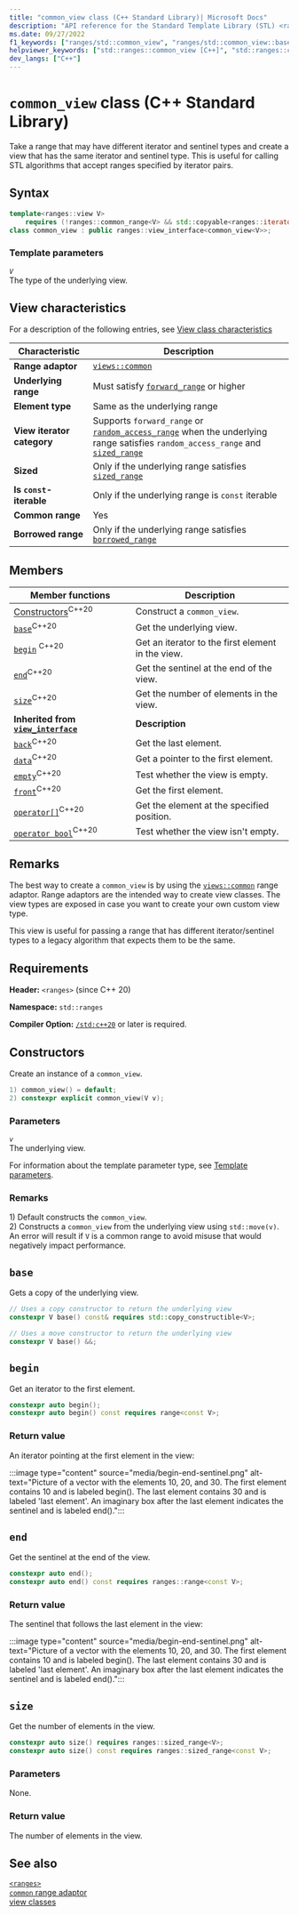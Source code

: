 ```yaml
---
title: "common_view class (C++ Standard Library)| Microsoft Docs"
description: "API reference for the Standard Template Library (STL) <ranges> common_view class, which takes a view that has different iterator and sentinel types and creates a view that has the same iterator and sentinel type."
ms.date: 09/27/2022
f1_keywords: ["ranges/std::common_view", "ranges/std::common_view::base", "ranges/std::common_view::begin", "ranges/std::common_view::end", "ranges/std::common_view::size", "ranges/std::common_view::empty", "ranges/std::common_view::operator bool", "ranges/std::common_view::data", "ranges/std::common_view::back", "ranges/std::common_view::front", "ranges/std::common_view::operator[]"]
helpviewer_keywords: ["std::ranges::common_view [C++]", "std::ranges::common_view [C++], base", "std::ranges::common_view [C++], begin", "std::ranges::common_view [C++], end", "std::ranges::common_view [C++], size", "std::ranges::common_view [C++], data", "std::ranges::common_view [C++], empty", "std::ranges::common_view [C++], operator bool", "std::ranges::common_view [C++], front", "std::ranges::common_view [C++], back", "std::ranges::common_view [C++], operator[]"]
dev_langs: ["C++"]
---
```

# `common_view` class (C++ Standard Library)

Take a range that may have different iterator and sentinel types and create a view that has the same iterator and sentinel type. This is useful for calling STL algorithms that accept ranges specified by iterator pairs.

## Syntax

```cpp
template<ranges::view V>
    requires (!ranges::common_range<V> && std::copyable<ranges::iterator_t<V>>)
class common_view : public ranges::view_interface<common_view<V>>;
```

### Template parameters

*`V`*\
 The type of the underlying view.

## View characteristics

For a description of the following entries, see [View class characteristics](view-classes.md#view-classes-characteristics)

| Characteristic | Description |
|--|--|
| **Range adaptor** | [`views::common`](range-adaptors.md#common) |
| **Underlying range** | Must satisfy [`forward_range`](range-concepts.md#forward_range) or higher |
| **Element type** | Same as the underlying range |
| **View iterator category** | Supports `forward_range` or [`random_access_range`](range-concepts.md#random_access_range) when the underlying range satisfies `random_access_range` and [`sized_range`](range-concepts.md#sized_range) |
| **Sized** | Only if the underlying range satisfies [`sized_range`](range-concepts.md#sized_range) |
| **Is `const`-iterable** | Only if the underlying range is `const` iterable |
| **Common range** | Yes |
| **Borrowed range** | Only if the underlying range satisfies [`borrowed_range`](range-concepts.md#borrowed_range) |

## Members

| **Member functions** | **Description** |
|--|--|
| [Constructors](#constructors)<sup>C++20</sup> | Construct a `common_view`. |
| [`base`](#base)<sup>C++20</sup> | Get the underlying view. |
| [`begin`](#begin) <sup>C++20</sup>| Get an iterator to the first element in the view. |
| [`end`](#end)<sup>C++20</sup> | Get the sentinel at the end of the view. |
| [`size`](#size)<sup>C++20</sup> | Get the number of elements in the view.  |
| **Inherited from [`view_interface`](view-interface.md)** | **Description** |
| [`back`](view-interface.md#back)<sup>C++20</sup> | Get the last element. |
| [`data`](view-interface.md#data)<sup>C++20</sup> | Get a pointer to the first element. |
| [`empty`](view-interface.md#empty)<sup>C++20</sup> | Test whether the view is empty. |
| [`front`](view-interface.md#front)<sup>C++20</sup> | Get the first element. |
| [`operator[]`](view-interface.md#op_at)<sup>C++20</sup> | Get the element at the specified position. |
| [`operator bool`](view-interface.md#op_bool)<sup>C++20</sup> | Test whether the view isn't empty. |

## Remarks

The best way to create a `common_view` is by using the [`views::common`](range-adaptors.md#common) range adaptor. Range adaptors are the intended way to create view classes. The view types are exposed in case you want to create your own custom view type.

This view is useful for passing a range that has different iterator/sentinel types to a legacy algorithm that expects them to be the same.

## Requirements

**Header:** `<ranges>` (since C++ 20)

**Namespace:** `std::ranges`

**Compiler Option:** [`/std:c++20`](../build/reference/std-specify-language-standard-version.md) or later is required.

## Constructors

Create an instance of a `common_view`.

```cpp
1) common_view() = default;
2) constexpr explicit common_view(V v);
```

### Parameters

*`v`*\
 The underlying view.

For information about the template parameter type, see [Template parameters](#template-parameters).

### Remarks

1\) Default constructs the `common_view`.\
2\) Constructs a `common_view` from the underlying view using `std::move(v)`. An error will result if `V` is a common range to avoid misuse that would negatively impact performance.

## `base`

Gets a copy of the underlying view.

```cpp
// Uses a copy constructor to return the underlying view
constexpr V base() const& requires std::copy_constructible<V>;

// Uses a move constructor to return the underlying view
constexpr V base() &&;
```

## `begin`

Get an iterator to the first element.

```cpp
constexpr auto begin();
constexpr auto begin() const requires range<const V>;
```

### Return value

An iterator pointing at the first element in the view:

:::image type="content" source="media/begin-end-sentinel.png" alt-text="Picture of a vector with the elements 10, 20, and 30. The first element contains 10 and is labeled begin(). The last element contains 30 and is labeled 'last element'. An imaginary box after the last element indicates the sentinel and is labeled end().":::

## `end`

Get the sentinel at the end of the view.

```cpp
constexpr auto end();
constexpr auto end() const requires ranges::range<const V>;
```

### Return value

The sentinel that follows the last element in the view:

:::image type="content" source="media/begin-end-sentinel.png" alt-text="Picture of a vector with the elements 10, 20, and 30. The first element contains 10 and is labeled begin(). The last element contains 30 and is labeled 'last element'. An imaginary box after the last element indicates the sentinel and is labeled end().":::

## `size`

Get the number of elements in the view.

```cpp
constexpr auto size() requires ranges::sized_range<V>;
constexpr auto size() const requires ranges::sized_range<const V>;
```

### Parameters

None.

### Return value

The number of elements in the view.

## See also

[`<ranges>`](ranges.md)\
[`common` range adaptor](range-adaptors.md#common)\
[view classes](view-classes.md)
